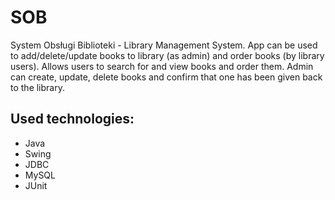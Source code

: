 # SOB
System Obsługi Biblioteki - Library Management System. App can be used to add/delete/update books to library (as admin) and order books (by library users). Allows users to search for and view books and order them. Admin can create, update, delete books and confirm that one has been given back to the library.
## Used technologies:
* Java
* Swing
* JDBC
* MySQL
* JUnit
